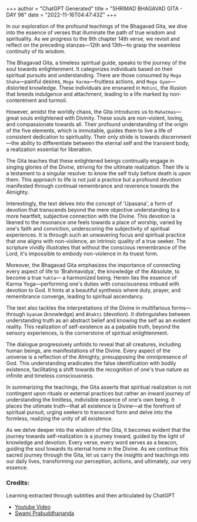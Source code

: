 +++
author = "ChatGPT Generated"
title = "SHRIMAD BHAGAVAD GITA - DAY 96"
date = "2022-11-16T04:47:43Z"
+++

In our exploration of the profound teachings of the Bhagavad Gita, we dive into the essence of verses that illuminate the path of true wisdom and spirituality. As we progress to the 9th chapter 14th verse, we revisit and reflect on the preceding stanzas—12th and 13th—to grasp the seamless continuity of its wisdom.

The Bhagavad Gita, a timeless spiritual guide, speaks to the journey of the soul towards enlightenment. It categorizes individuals based on their spiritual pursuits and understanding. There are those consumed by `Moga Shaha`—painful desires, `Moga Karma`—fruitless actions, and `Moga Gyan`—distorted knowledge. These individuals are ensnared in `Mohini`, the illusion that breeds indulgence and attachment, leading to a life marked by non-contentment and turmoil.

However, amidst the worldly chaos, the Gita introduces us to `Mahatmas`—great souls enlightened with Divinity. These souls are non-violent, loving, and compassionate towards all. Their profound understanding of the origin of the five elements, which is immutable, guides them to live a life of consistent dedication to spirituality. Their only stride is towards discernment—the ability to differentiate between the eternal self and the transient body, a realization essential for liberation.

The Gita teaches that these enlightened beings continually engage in singing glories of the Divine, striving for the ultimate realization. Their life is a testament to a singular resolve: to know the self truly before death is upon them. This approach to life is not just a practice but a profound devotion manifested through continual remembrance and reverence towards the Almighty.

Interestingly, the text delves into the concept of 'Upasana', a form of devotion that transcends beyond the mere objective understanding to a more heartfelt, subjective connection with the Divine. This devotion is likened to the resonance one feels towards a place of worship, varied by one's faith and conviction, underscoring the subjectivity of spiritual experiences. It is through such an unwavering focus and spiritual practice that one aligns with non-violence, an intrinsic quality of a true seeker. The scripture vividly illustrates that without the conscious remembrance of the Lord, it's impossible to embody non-violence in its truest form. 

Moreover, the Bhagavad Gita emphasizes the importance of connecting every aspect of life to 'Brahmavidya', the knowledge of the Absolute, to become a true `Yukta`— a harmonized being. Herein lies the essence of Karma Yoga—performing one's duties with consciousness imbued with devotion to God. It hints at a beautiful synthesis where duty, prayer, and remembrance converge, leading to spiritual ascendancy.

The text also tackles the interpretations of the Divine in multifarious forms—through `Gyanam` (knowledge) and `Bhakti` (devotion). It distinguishes between understanding truth as an abstract belief and knowing the self as an evident reality. This realization of self-existence as a palpable truth, beyond the sensory experiences, is the cornerstone of spiritual enlightenment.

The dialogue progressively unfolds to reveal that all creatures, including human beings, are manifestations of the Divine. Every aspect of the universe is a reflection of the Almighty, presupposing the omnipresence of God. This understanding eradicates the false identification with bodily existence, facilitating a shift towards the recognition of one's true nature as infinite and timeless consciousness.

In summarizing the teachings, the Gita asserts that spiritual realization is not contingent upon rituals or external practices but rather an inward journey of understanding the limitless, indivisible essence of one's own being. It places the ultimate truth—that all existence is Divine—at the forefront of spiritual pursuit, urging seekers to transcend form and delve into the formless, realizing the unity of all existence.

As we delve deeper into the wisdom of the Gita, it becomes evident that the journey towards self-realization is a journey inward, guided by the light of knowledge and devotion. Every verse, every word serves as a beacon, guiding the soul towards its eternal home in the Divine. As we continue this sacred journey through the Gita, let us carry the insights and teachings into our daily lives, transforming our perception, actions, and ultimately, our very essence.

### Credits:
Learning extracted through subtitles and then articulated by ChatGPT

* [Youtube Video](https://www.youtube.com/watch?v=ZMxCS3zu9Iw)
* [Swami Prabuddhananda](https://www.youtube.com/@upanishadswithswamiprabudd4019/streams)